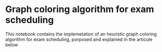 # Graph coloring algorithm for exam scheduling

This notebook contains the implemetation of an heuristic graph coloring algorithm for exam scheduling, porposed and explained in the articule below
